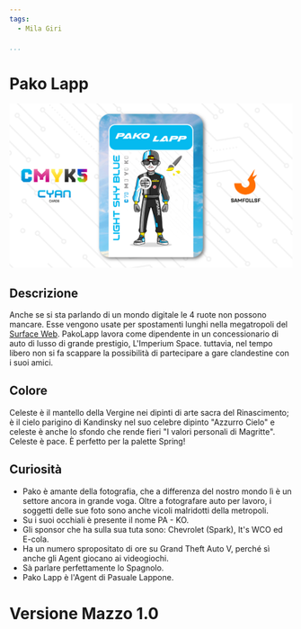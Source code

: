```yaml
---
tags:
  - Mila Giri

...
```


# Pako Lapp

![pakolapp](../eg/C/pakolapp.jpg)

## Descrizione

Anche se si sta parlando di un mondo digitale le 4 ruote non possono mancare. Esse vengono usate per spostamenti lunghi nella megatropoli del [Surface Web](../Remix/deep.md). PakoLapp lavora come dipendente in un concessionario di auto di lusso di grande prestigio, L'Imperium Space. tuttavia, nel tempo libero non si fa scappare la possibilità di partecipare a gare clandestine con i suoi amici.

## Colore

Celeste è il mantello della Vergine nei dipinti di arte sacra del Rinascimento; è il cielo parigino di Kandinsky nel suo celebre dipinto "Azzurro Cielo" e celeste è anche lo sfondo che rende fieri "I valori personali di Magritte". Celeste è pace. È perfetto per la palette Spring!

## Curiosità

- Pako è amante della fotografia, che a differenza del nostro mondo lì è un settore ancora in grande voga. Oltre a fotografare auto per lavoro, i soggetti delle sue foto sono anche vicoli malridotti della metropoli.
- Su i suoi occhiali è presente il nome PA - KO.
- Gli sponsor che ha sulla sua tuta sono: Chevrolet (Spark), It's WCO ed E-cola.
- Ha un numero spropositato di ore su Grand Theft Auto V, perché sì anche gli Agent giocano ai videogiochi.
- Sà parlare perfettamente lo Spagnolo.
- Pako Lapp è l'Agent di Pasuale Lappone.

# Versione Mazzo 1.0